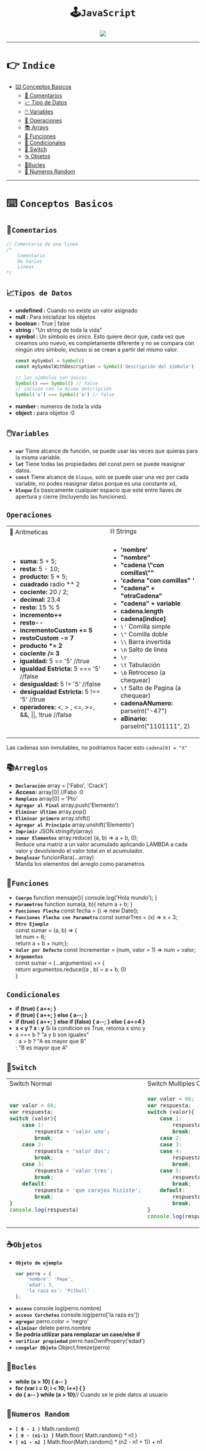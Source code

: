 <div align="center">

# 🕹️`JavaScript`

  <img src="https://media.giphy.com/media/gfld3S4CsRXRZjqEj3/giphy.gif"/>
 </div>

---

# 👉 `Indice`
- [⌨️ Conceptos Basicos](#conceptos-basicos)
    - [💭 Comentarios](#comentarios)
    - [📈 Tipo de Datos](#tipos-de-datos)
    - [🖱️ Variables](#variables)
    - [🧮 Operaciones](#operaciones)
    - [📚 Arrays](#arreglos)
    - [🔋 Funciones](#funciones)
    - [💽 Condicionales](#condicionales)
    - [🔘 Switch](#switch)
    - [☕ Objetos](#objetos)
    - [🔁Bucles](#bucles)
    - [📐 Numeros Random](#numeros-random)

---

# ⌨️ `Conceptos Basicos`
## 💭`Comentarios`

```js
// Comentario de una linea
/*
    Comentario
    De Varias 
    Lineas
*/
```

## 📈`Tipos de Datos`

- **undefined :** Cuando no existe un valor asignado
- **null :** Para inicializar los objetos
- **boolean :** True | false
- **string :** "Un string de toda la vida"
- **symbol :** Un símbolo es único. Esto quiere decir que, cada vez que creamos uno nuevo, es completamente diferente y no se compara con ningún otro símbolo, incluso si se crean a partir del mismo valor. 
    <br >
    ```js
    const mySymbol = Symbol()
    const mySymbolWithDescription = Symbol('descripción del símbolo')

    // los símbolos son únicos
    Symbol() === Symbol() // false
    // incluso con la misma descripción
    Symbol('a') === Symbol('a') // false 
    ```
- **number :** numeros de toda la vida
- **object :** para objetos :0

## 🖱️`Variables`

- **`var`** Tiene alcance de función, se puede usar las veces que quieras para la misma variable.
- **`let`** Tiene todas las propiedades del const pero se puede reasignar datos.
- **`const`** Tiene alcance de `bloque`, solo se puede usar una vez por cada variable, no podes reasignar datos porque es una constante xd,
- **`bloque`** Es basicamente cualquier espacio que esté entre llaves de apertura y cierre (incluyendo las funciones).

## `Operaciones`

<table>
<tr>
<td> 🧮 Aritmeticas </td> <td> ⛓️ Strings </td>
</tr>
<tr>
<td>
 
- **suma:** 5 + 5;
- **resta:** 5 - 10;
- **producto:** 5 * 5;
- **cuadrado** radio ** 2
- **cociente:** 20 / 2;
- **decimal:** 23.4
- **resto:** 15 % 5
- **incremento++**
- **resto--**
- **incrementoCustom += 5**
- **restoCustom -= 7**
- **producto \*= 2**
- **cociente /= 3**
- **igualdad:** 5 == '5' //true
- **igualdad Estricta:** 5 === '5' //false
- **desigualdad:** 5 != '5' //false
- **desigualdad Estricta:** 5 !== '5' //true
- **operadores:** <, > , <=, >=, &&, ||, !true //false

</td>
<td>
 
- **'nombre'**
- **"nombre"**
- **"cadena \\"con comillas\\""**
- **'cadena "con comillas" '**
- **"cadena" + "otraCadena"**
- **"cadena" + variable**
- **cadena.length**
- **cadena[indice]**
- `\'` Comilla simple
- `\"` Comilla doble
- `\\` Barra invertida
- `\n` Salto de linea
- `\r` 
- `\t` Tabulación
- `\b` Retroceso (a chequear)
- `\f` Salto de Pagina (a chequear)
- **cadenaANumero:** parseInt("-47")
- **aBinario:** parseInt("1101111", 2)

</td>
</tr>
</table>

Las cadenas son inmutables, no podriamos hacer esto `cadena[0] = "X"`

## 📚`Arreglos`

- **`Declaración`**  array = ['Fabo', 'Crack']
- **Acceso:**  array[0] //Fabo :0
- **`Remplazo`**  array[0] = 'Pto'
- **`Agregar al Final`**  array.push('Elemento')
- **`Eliminar Ultimo`**  array.pop()
- **`Eliminar primero`**  array.shift()
- **`Agregar al Principio`**  array.unshift('Elemento')
- **`Imprimir`**  JSON.stringify(array)
- **`sumar Elementos`**  array.reduce( (a, b) => a + b, 0); <br>
    Reduce una matriz a un valor acumulado aplicando LAMBDA a cada valor y devolviendo el valor total en el acumulador.
- **`Desglozar`** funcionRara(...array) <br>  Manda los elementos del arreglo como parametros 

## 💼`Funciones`

- **`Cuerpo`** function mensaje(){ console.log('Hola mundo'); }
- **`Parametros`** function suma(a, b){ return a + b; }
- **`Funciones Flecha`** const fecha = () => new Date();
- **`Funciones Flecha con Parametro`** const sumarTres = (x) => x + 3;
- **`Otro Ejemplo`** <br> const sumar = (a, b) => { <br>
    let num = 6; <br>
    return a + b + num;};
- **`Valor por Defecto`** const Incrementar = (num, valor = 1) => num + valor;
- **`Argumentos`** <br>const sumar = (...argumentos) +> { <br>
    return argumentos.reduce((a , b) = a + b, 0) <br>
}

## `Condicionales`

- **if (true) { a++; }**
- **if (true) { a++; } else { a--; }**
- **if (true) { a++; } else if (false) { a--; } else { a+=4 }**
- **x < y ? x : y** Si la condicion es True, retorna x sino y
- a === b ? "a y b son iguales" <br> 
: a > b ? "A es mayor que B" <br>
: "B es mayor que A"

## 🔘`Switch`

<table>
<tr>
<td> Switch Normal </td> <td> Switch Multiples Casos </td>
</tr>
<tr>
<td>
 
```js
var valor = 66;
var respuesta;
switch (valor){
    case 1:
        respuesta = 'valor uno';
        break;
    case 2:
        respuesta = 'valor dos';
        break;
    case 3:
        respuesta = 'valor tres';
        break;
    default:
        respuesta = 'que carajos hiciste';
        break;
}
console.log(respuesta)
```
</td>
<td>

```js
var valor = 66;
var respuesta;
switch (valor){
    case 1:
        respuesta = 'valor uno';
        break;
    case 2:
    case 3:
    case 4:
        respuesta = 'valor dos, tres o cuatro';
        break;
    case 5:
        respuesta = 'valor cinco';
        break;
    default:
        respuesta = 'que carajos hiciste';
        break;
}
console.log(respuesta)
```
</td></tr>
</table>

## ☕`Objetos`

- **`Objeto de ejemplo`**
    ```js
    var perro = {
        'nombre': 'Pepe',
        'edad': 3,
        'la raza es': 'Pitbull'
    };
    ```
- **`acceso`** console.log(perro.nombre)
- **`acceso Corchetes`** console.log(perro['la raza es'])
- **`agregar`** perro.color = 'negro'
- **`eliminar`** delete perro.nombre
- **Se podria utilizar para remplazar un case/else if**
- **`verificar propiedad`** perro.hasOwnPropery('edad')
- **`congelar Objeto`** Object.freeze(perro)

## 🔁`Bucles`

- **while (a > 10) { a-- }**
- **for (var i = 0; i < 10; i++) {  }**
- **do { a-- } while (a > 10)**// Cuando se le pide datos al usuario

## 📐`Numeros Random`

- **`[ 0 - 1 )`** Math.random()
- **`[ 0 - (n1-1) ]`** Math.floor( Math.random() * n1 )   
- **`[ n1 - n2 ]`** Math.floor(Math.random() * (n2 - n1 + 1)) + n1

